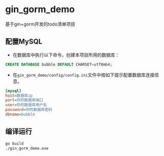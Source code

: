 # gin_gorm_demo
基于gin+gorm开发的todo清单项目

## 配置MySQL
* 在数据库中执行以下命令，创建本项目所用的数据库：
```sql
CREATE DATABASE bubble DEFAULT CHARSET=utf8mb4;
```
* 在`gin_gorm_demo/config/config.ini`文件中按如下提示配置数据库连接信息。
```ini
[mysql]
host=数据库ip
port=你的数据库端口
user=你的数据库用户名
password=你的数据库密码
dbname=bubble
```

## 编译运行
```bash
go build
./gin_gorm_demo.exe
```
